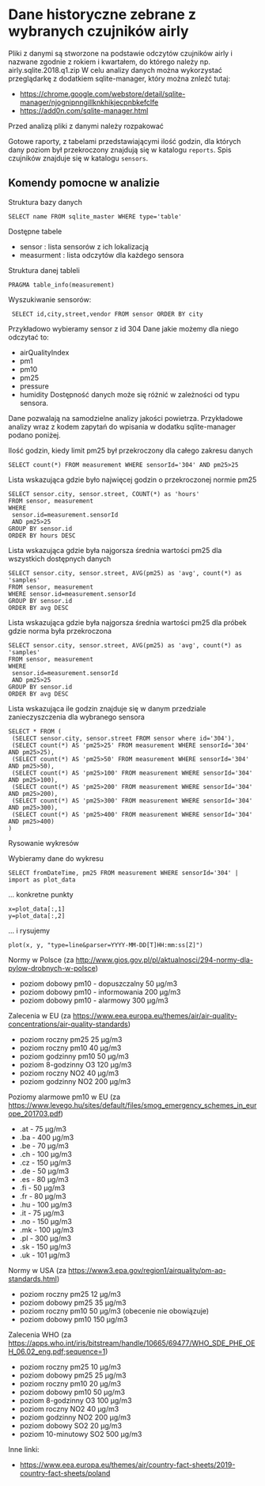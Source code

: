 # Dane historyczne zebrane z wybranych czujników airly

Pliki z danymi są stworzone na podstawie odczytów czujników airly i nazwane zgodnie z rokiem i kwartałem, do którego należy np. airly.sqlite.2018.q1.zip
W celu analizy danych można wykorzystać przeglądarkę z dodatkiem sqlite-manager, który można znleźć tutaj:
* https://chrome.google.com/webstore/detail/sqlite-manager/njognipnngillknkhikjecpnbkefclfe
* https://add0n.com/sqlite-manager.html

Przed analizą pliki z danymi należy rozpakować

Gotowe raporty, z tabelami przedstawiającymi ilość godzin, dla których dany poziom był przekroczony znajdują się w katalogu `reports`. Spis czujników znajduje się w katalogu `sensors`.

## Komendy pomocne w analizie 

Struktura bazy danych

    SELECT name FROM sqlite_master WHERE type='table'

Dostępne tabele
* sensor : lista sensorów z ich lokalizacją
* measurment : lista odczytów dla każdego sensora

Struktura danej tableli

    PRAGMA table_info(measurement)

Wyszukiwanie sensorów:

     SELECT id,city,street,vendor FROM sensor ORDER BY city

Przykładowo wybieramy sensor z id 304 
Dane jakie możemy dla niego odczytać to:
* airQualityIndex
* pm1
* pm10
* pm25
* pressure
* humidity
Dostępność danych może się różnić w zależności od typu sensora.

Dane pozwalają na samodzielne analizy jakości powietrza.
Przykładowe analizy wraz z kodem zapytań do wpisania w dodatku sqlite-manager podano poniżej.

Ilość godzin, kiedy limit pm25 był przekroczony dla całego zakresu danych

    SELECT count(*) FROM measurement WHERE sensorId='304' AND pm25>25

Lista wskazująca gdzie było najwięcej godzin o przekroczonej normie pm25

    SELECT sensor.city, sensor.street, COUNT(*) as 'hours'
    FROM sensor, measurement
    WHERE
     sensor.id=measurement.sensorId
     AND pm25>25
    GROUP BY sensor.id
    ORDER BY hours DESC

Lista wskazująca gdzie była najgorsza średnia wartości pm25 dla wszystkich dostępnych danych

    SELECT sensor.city, sensor.street, AVG(pm25) as 'avg', count(*) as 'samples'
    FROM sensor, measurement
    WHERE sensor.id=measurement.sensorId
    GROUP BY sensor.id
    ORDER BY avg DESC

Lista wskazująca gdzie była najgorsza średnia wartości pm25 dla próbek gdzie norma była przekroczona

    SELECT sensor.city, sensor.street, AVG(pm25) as 'avg', count(*) as 'samples'
    FROM sensor, measurement
    WHERE
     sensor.id=measurement.sensorId
     AND pm25>25
    GROUP BY sensor.id
    ORDER BY avg DESC

Lista wskazująca ile godzin znajduje się w danym przedziale zanieczyszczenia dla wybranego sensora

    SELECT * FROM (
     (SELECT sensor.city, sensor.street FROM sensor where id='304'),
     (SELECT count(*) AS 'pm25>25' FROM measurement WHERE sensorId='304' AND pm25>25),
     (SELECT count(*) AS 'pm25>50' FROM measurement WHERE sensorId='304' AND pm25>50),
     (SELECT count(*) AS 'pm25>100' FROM measurement WHERE sensorId='304' AND pm25>100),
     (SELECT count(*) AS 'pm25>200' FROM measurement WHERE sensorId='304' AND pm25>200),
     (SELECT count(*) AS 'pm25>300' FROM measurement WHERE sensorId='304' AND pm25>300),
     (SELECT count(*) AS 'pm25>400' FROM measurement WHERE sensorId='304' AND pm25>400)
    )

Rysowanie wykresów

Wybieramy dane do wykresu

    SELECT fromDateTime, pm25 FROM measurement WHERE sensorId='304' | import as plot_data

... konkretne punkty

    x=plot_data[:,1]
    y=plot_data[:,2]

... i rysujemy

    plot(x, y, "type=line&parser=YYYY-MM-DD[T]HH:mm:ss[Z]")

Normy w Polsce (za http://www.gios.gov.pl/pl/aktualnosci/294-normy-dla-pylow-drobnych-w-polsce)

 * poziom dobowy pm10 - dopuszczalny 50 µg/m3
 * poziom dobowy pm10 - informowania 200 µg/m3
 * poziom dobowy pm10 - alarmowy 300 µg/m3

Zalecenia w EU (za https://www.eea.europa.eu/themes/air/air-quality-concentrations/air-quality-standards)

 * poziom roczny pm25 25 μg/m3
 * poziom roczny pm10 40 μg/m3
 * poziom godzinny pm10 50 μg/m3
 * poziom 8-godzinny O3 120 μg/m3
 * poziom roczny NO2 40 μg/m3
 * poziom godzinny NO2 200 μg/m3

Poziomy alarmowe pm10 w EU (za https://www.levego.hu/sites/default/files/smog_emergency_schemes_in_europe_201703.pdf)

 * .at - 75 µg/m3
 * .ba - 400 µg/m3
 * .be - 70 µg/m3
 * .ch - 100 µg/m3
 * .cz - 150 µg/m3
 * .de - 50 µg/m3
 * .es - 80 µg/m3
 * .fi - 50 µg/m3
 * .fr - 80 µg/m3
 * .hu - 100 µg/m3
 * .it - 75 µg/m3
 * .no - 150 µg/m3
 * .mk - 100 µg/m3
 * .pl - 300 µg/m3
 * .sk - 150 µg/m3
 * .uk - 101 µg/m3

Normy w USA (za https://www3.epa.gov/region1/airquality/pm-aq-standards.html)

 * poziom roczny pm25 12 μg/m3
 * poziom dobowy pm25 35 μg/m3
 * poziom roczny pm10 50 μg/m3 (obecenie nie obowiązuje)
 * poziom dobowy pm10 150 μg/m3

Zalecenia WHO (za https://apps.who.int/iris/bitstream/handle/10665/69477/WHO_SDE_PHE_OEH_06.02_eng.pdf;sequence=1)

 * poziom roczny pm25 10 μg/m3
 * poziom dobowy pm25 25 μg/m3
 * poziom roczny pm10 20 μg/m3
 * poziom dobowy pm10 50 μg/m3
 * poziom 8-godzinny O3 100 μg/m3
 * poziom roczny NO2 40 μg/m3
 * poziom godzinny NO2 200 μg/m3
 * poziom dobowy SO2 20 μg/m3
 * poziom 10-minutowy SO2 500 μg/m3

Inne linki:

 * https://www.eea.europa.eu/themes/air/country-fact-sheets/2019-country-fact-sheets/poland
